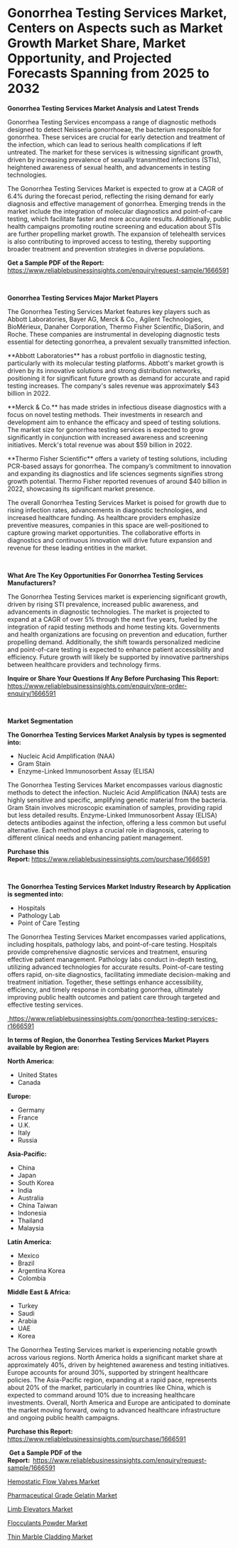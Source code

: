 <p><h1>Gonorrhea Testing Services Market, Centers on Aspects such as Market Growth Market Share, Market Opportunity, and Projected Forecasts Spanning from 2025 to 2032</h1></p><p><strong>Gonorrhea Testing Services Market Analysis and Latest Trends</strong></p>
<p><p>Gonorrhea Testing Services encompass a range of diagnostic methods designed to detect Neisseria gonorrhoeae, the bacterium responsible for gonorrhea. These services are crucial for early detection and treatment of the infection, which can lead to serious health complications if left untreated. The market for these services is witnessing significant growth, driven by increasing prevalence of sexually transmitted infections (STIs), heightened awareness of sexual health, and advancements in testing technologies.</p><p>The Gonorrhea Testing Services Market is expected to grow at a CAGR of 6.4% during the forecast period, reflecting the rising demand for early diagnosis and effective management of gonorrhea. Emerging trends in the market include the integration of molecular diagnostics and point-of-care testing, which facilitate faster and more accurate results. Additionally, public health campaigns promoting routine screening and education about STIs are further propelling market growth. The expansion of telehealth services is also contributing to improved access to testing, thereby supporting broader treatment and prevention strategies in diverse populations.</p></p>
<p><strong>Get a Sample PDF of the Report:&nbsp;</strong> <a href="https://www.reliablebusinessinsights.com/enquiry/request-sample/1666591?utm_campaign=100&utm_medium=2&utm_source=Github&utm_content=ia&utm_term=08032025&utm_id=gonorrhea-testing-services">https://www.reliablebusinessinsights.com/enquiry/request-sample/1666591</a></p>
<p>&nbsp;</p>
<p><strong>Gonorrhea Testing Services Major Market Players</strong></p>
<p><p>The Gonorrhea Testing Services Market features key players such as Abbott Laboratories, Bayer AG, Merck & Co., Agilent Technologies, BioMérieux, Danaher Corporation, Thermo Fisher Scientific, DiaSorin, and Roche. These companies are instrumental in developing diagnostic tests essential for detecting gonorrhea, a prevalent sexually transmitted infection.</p><p>**Abbott Laboratories** has a robust portfolio in diagnostic testing, particularly with its molecular testing platforms. Abbott's market growth is driven by its innovative solutions and strong distribution networks, positioning it for significant future growth as demand for accurate and rapid testing increases. The company's sales revenue was approximately $43 billion in 2022.</p><p>**Merck & Co.** has made strides in infectious disease diagnostics with a focus on novel testing methods. Their investments in research and development aim to enhance the efficacy and speed of testing solutions. The market size for gonorrhea testing services is expected to grow significantly in conjunction with increased awareness and screening initiatives. Merck's total revenue was about $59 billion in 2022.</p><p>**Thermo Fisher Scientific** offers a variety of testing solutions, including PCR-based assays for gonorrhea. The company’s commitment to innovation and expanding its diagnostics and life sciences segments signifies strong growth potential. Thermo Fisher reported revenues of around $40 billion in 2022, showcasing its significant market presence.</p><p>The overall Gonorrhea Testing Services Market is poised for growth due to rising infection rates, advancements in diagnostic technologies, and increased healthcare funding. As healthcare providers emphasize preventive measures, companies in this space are well-positioned to capture growing market opportunities. The collaborative efforts in diagnostics and continuous innovation will drive future expansion and revenue for these leading entities in the market.</p></p>
<p>&nbsp;</p>
<p><strong>What Are The Key Opportunities For Gonorrhea Testing Services Manufacturers?</strong></p>
<p><p>The Gonorrhea Testing Services market is experiencing significant growth, driven by rising STI prevalence, increased public awareness, and advancements in diagnostic technologies. The market is projected to expand at a CAGR of over 5% through the next five years, fueled by the integration of rapid testing methods and home testing kits. Governments and health organizations are focusing on prevention and education, further propelling demand. Additionally, the shift towards personalized medicine and point-of-care testing is expected to enhance patient accessibility and efficiency. Future growth will likely be supported by innovative partnerships between healthcare providers and technology firms.</p></p>
<p><strong>Inquire or Share Your Questions If Any Before Purchasing This Report:</strong> <a href="https://www.reliablebusinessinsights.com/enquiry/pre-order-enquiry/1666591?utm_campaign=100&utm_medium=2&utm_source=Github&utm_content=ia&utm_term=08032025&utm_id=gonorrhea-testing-services">https://www.reliablebusinessinsights.com/enquiry/pre-order-enquiry/1666591</a></p>
<p>&nbsp;</p>
<p><strong>Market Segmentation</strong></p>
<p><strong>The Gonorrhea Testing Services Market Analysis by types is segmented into:</strong></p>
<p><ul><li>Nucleic Acid Amplification (NAA)</li><li>Gram Stain</li><li>Enzyme-Linked Immunosorbent Assay (ELISA)</li></ul></p>
<p><p>The Gonorrhea Testing Services Market encompasses various diagnostic methods to detect the infection. Nucleic Acid Amplification (NAA) tests are highly sensitive and specific, amplifying genetic material from the bacteria. Gram Stain involves microscopic examination of samples, providing rapid but less detailed results. Enzyme-Linked Immunosorbent Assay (ELISA) detects antibodies against the infection, offering a less common but useful alternative. Each method plays a crucial role in diagnosis, catering to different clinical needs and enhancing patient management.</p></p>
<p><strong>Purchase this Report:&nbsp;</strong><a href="https://www.reliablebusinessinsights.com/purchase/1666591?utm_campaign=100&utm_medium=2&utm_source=Github&utm_content=ia&utm_term=08032025&utm_id=gonorrhea-testing-services">https://www.reliablebusinessinsights.com/purchase/1666591</a></p>
<p>&nbsp;</p>
<p><strong>The Gonorrhea Testing Services Market Industry Research by Application is segmented into:</strong></p>
<p><ul><li>Hospitals</li><li>Pathology Lab</li><li>Point of Care Testing</li></ul></p>
<p><p>The Gonorrhea Testing Services Market encompasses varied applications, including hospitals, pathology labs, and point-of-care testing. Hospitals provide comprehensive diagnostic services and treatment, ensuring effective patient management. Pathology labs conduct in-depth testing, utilizing advanced technologies for accurate results. Point-of-care testing offers rapid, on-site diagnostics, facilitating immediate decision-making and treatment initiation. Together, these settings enhance accessibility, efficiency, and timely response in combating gonorrhea, ultimately improving public health outcomes and patient care through targeted and effective testing services.</p></p>
<p><a href="https://www.reliablebusinessinsights.com/gonorrhea-testing-services-r1666591?utm_campaign=100&utm_medium=2&utm_source=Github&utm_content=ia&utm_term=08032025&utm_id=gonorrhea-testing-services">&nbsp;https://www.reliablebusinessinsights.com/gonorrhea-testing-services-r1666591</a></p>
<p><strong>In terms of Region, the Gonorrhea Testing Services Market Players available by Region are:</strong></p>
<p>
    <p> <strong> North America: </strong>
        <ul>
            <li>United States</li>
            <li>Canada</li>
        </ul>
        </p> 
    <p> <strong> Europe: </strong>
        <ul>
            <li>Germany</li>
            <li>France</li>
            <li>U.K.</li>
            <li>Italy</li>
            <li>Russia</li>
        </ul>
        </p> 
    <p> <strong> Asia-Pacific: </strong>
        <ul>
            <li>China</li>
            <li>Japan</li>
            <li>South Korea</li>
            <li>India</li>
            <li>Australia</li>
            <li>China Taiwan</li>
            <li>Indonesia</li>
            <li>Thailand</li>
            <li>Malaysia</li>
        </ul>
        </p> 
    <p> <strong> Latin America: </strong>
        <ul>
            <li>Mexico</li>
            <li>Brazil</li>
            <li>Argentina Korea</li>
            <li>Colombia</li>
        </ul>
        </p> 
    <p> <strong> Middle East & Africa: </strong>
        <ul>
            <li>Turkey</li>
            <li>Saudi</li>
            <li>Arabia</li>
            <li>UAE</li>
            <li>Korea</li>
        </ul>
    </p>
    </p>
<p><p>The Gonorrhea Testing Services market is experiencing notable growth across various regions. North America holds a significant market share at approximately 40%, driven by heightened awareness and testing initiatives. Europe accounts for around 30%, supported by stringent healthcare policies. The Asia-Pacific region, expanding at a rapid pace, represents about 20% of the market, particularly in countries like China, which is expected to command around 10% due to increasing healthcare investments. Overall, North America and Europe are anticipated to dominate the market moving forward, owing to advanced healthcare infrastructure and ongoing public health campaigns.</p></p>
<p><strong>Purchase this Report: </strong><a href="https://www.reliablebusinessinsights.com/purchase/1666591?utm_campaign=100&utm_medium=2&utm_source=Github&utm_content=ia&utm_term=08032025&utm_id=gonorrhea-testing-services">https://www.reliablebusinessinsights.com/purchase/1666591</a></p>
<p>&nbsp;<strong>Get a Sample PDF of the Report:&nbsp;&nbsp;</strong><a href="https://www.reliablebusinessinsights.com/enquiry/request-sample/1666591?utm_campaign=100&utm_medium=2&utm_source=Github&utm_content=ia&utm_term=08032025&utm_id=gonorrhea-testing-services">https://www.reliablebusinessinsights.com/enquiry/request-sample/1666591</a></p>
<p><strong></strong></p>
<p><p><a href="https://github.com/iperitvik8/Market-Research-Report-List-1/blob/main/hemostatic-flow-valves-market.md?utm_campaign=100&utm_medium=2&utm_source=Github&utm_content=ia&utm_term=08032025&utm_id=gonorrhea-testing-services">Hemostatic Flow Valves Market</a></p><p><a href="https://github.com/shimweummul/Market-Research-Report-List-1/blob/main/pharmaceutical-grade-gelatin-market.md?utm_campaign=100&utm_medium=2&utm_source=Github&utm_content=ia&utm_term=08032025&utm_id=gonorrhea-testing-services">Pharmaceutical Grade Gelatin Market</a></p><p><a href="https://github.com/sternymkere4/Market-Research-Report-List-1/blob/main/limb-elevators-market.md?utm_campaign=100&utm_medium=2&utm_source=Github&utm_content=ia&utm_term=08032025&utm_id=gonorrhea-testing-services">Limb Elevators Market</a></p><p><a href="https://github.com/kadutjoelly83/Market-Research-Report-List-1/blob/main/flocculants-powder-market.md?utm_campaign=100&utm_medium=2&utm_source=Github&utm_content=ia&utm_term=08032025&utm_id=gonorrhea-testing-services">Flocculants Powder Market</a></p><p><a href="https://github.com/snaikraso/Market-Research-Report-List-1/blob/main/thin-marble-cladding-market.md?utm_campaign=100&utm_medium=2&utm_source=Github&utm_content=ia&utm_term=08032025&utm_id=gonorrhea-testing-services">Thin Marble Cladding Market</a></p></p>